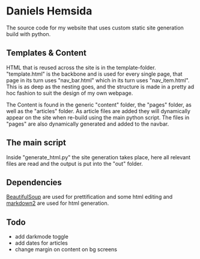 # Daniels Hemsida

The source code for my website that uses custom static site generation build with python.

## Templates & Content

HTML that is reused across the site is in the template-folder. "template.html" is the backbone and is used for every single page, that page in its turn uses "nav_bar.html" which in its turn uses "nav_item.html". This is as deep as the nesting goes, and the structure is made in a pretty ad hoc fashion to suit the design of my own webpage. 

The Content is found in the generic "content" folder, the "pages" folder, as well as the "articles" folder. As article files are added they will dynamically appear on the site when re-build using the main python script. The files in "pages" are also dynamically generated and added to the navbar.

## The main script

Inside "generate_html.py" the site generation takes place, here all relevant files are read and the output is put into the "out" folder.

## Dependencies

[BeautifulSoup](https://pypi.org/project/beautifulsoup4/) are used for prettification and some html editing and [markdown2](https://github.com/trentm/python-markdown2) are used for html generation.

## Todo
- add darkmode toggle
- add dates for articles
- change margin on content on bg screens